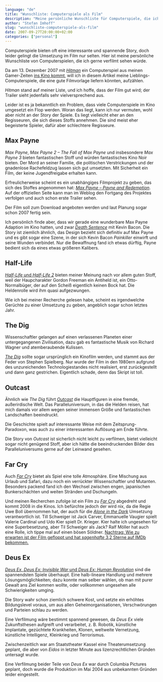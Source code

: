```yaml
---
language: "de"
title: "Wunschliste: Computerspiele als Film"
description: "Meine persönliche Wunschliste für Computerspiele, die ich gerne verfilmt sehen würde: Max Payne, Half-Life, The Dig, Outcast, Far Cry und Deus Ex."
author: "Stefan Imhoff"
slug: "wunschliste-computerspiele-als-film"
date: 2007-09-27T20:00:00+02:00
categories: ["personal"]
---
```


Computerspiele bieten oft eine interessante und spannende Story, doch leider gelingt die Umsetzung im Film nur selten. Hier ist meine persönliche Wunschliste von Computerspielen, die ich gerne verfilmt sehen würde.

Da am 13. Dezember 2007 mit <cite>[Hitman](https://de.wikipedia.org/wiki/Hitman_(Computerspiel))</cite> ein Computerspiel aus meinen Gamer-Zeiten [ins Kino kommt](http://www.imdb.com/title/tt0465494/), will ich in diesem Artikel meine Lieblings-Computerspiele, die eine gute Filmvorlage liefern könnten,  aufzählen.

<cite>Hitman</cite> stand auf meiner Liste, und ich hoffe, dass der Film gut wird; der Trailer sieht jedenfalls sehr vielversprechend aus.

Leider ist es ja bekanntlich ein Problem, dass viele Computerspiele im Kino umgesetzt ein Flop werden. Woran das liegt, kann ich nur vermuten, wohl aber nicht an der Story der Spiele. Es liegt vielleicht eher an den Regisseuren, die sich dieses Stoffs annehmen. Die sind meist eher begeisterte Spieler, dafür aber schlechtere Regisseure.

## Max Payne

<cite>Max Payne</cite>, <cite>Max Payne 2 – The Fall of Max Payne</cite> und insbesondere <cite>Max Payne 3</cite> bieten fantastischen Stoff und würden fantastisches Kino Noir bieten. Der Mord an seiner Familie, die politischen Verstrickungen und der gnadenlose Rachefeldzug lassen sich gut umsetzten. Mit Sicherheit ein Film, der keine Jugendfreigabe erhalten kann.

Erfreulicherweise scheint es ein unabhängiges Filmprojekt zu geben, das sich des Stoffes angenommen hat: <cite>[Max Payne – Payne and Redemption](http://www.payneandredemption.com/)</cite>. Auf der offiziellen Seite kann man im Weblog den Fortgang des Projektes verfolgen und auch schon erste Trailer sehen.

Der Film soll zum Download angeboten werden und laut Planung sogar schon 2007 fertig sein.

Ich persönlich finde aber, dass wir gerade eine wunderbare Max Payne Adaption im Kino hatten, und zwar <cite>[Death Sentence](http://www.imdb.com/title/tt0804461/)</cite> mit Kevin Bacon. Die Story ist ziemlich ähnlich, das Design bezieht sich definitiv auf Max Payne und es gibt sogar eine Szene, in der sich Kevin Bacon *Painkiller* einwirft und seine Wunden verbindet. Nur die Bewaffnung fand ich etwas dürftig, Payne bedient sich da eines etwas größeren Kalibers.

## Half-Life

[<cite>Half-Life</cite> und <cite>Half-Life 2</cite>](http://orange.half-life2.com/) bieten meiner Meinung nach vor allem guten Stoff, weil der Haupcharakter Gordon Freeman ein Antiheld ist, ein Otto-Normalbüger, der auf den Scheiß eigentlich keinen Bock hat. Die Heldenrolle wird ihm quasi aufgezwungen.

Wie ich bei meiner Recherche gelesen habe, scheint es irgendwelche Gerüchte zu einer Umsetzung zu geben, angeblich sogar schon letztes Jahr.

## The Dig

Wissenschaftler gelangen auf einen verlassenen Planeten einer untergegangenen Zivilisation, dazu gab es fantastische Musik von Richard Wagner und atemberaubende Kulissen.

<cite>[The Dig](https://de.wikipedia.org/wiki/The_Dig)</cite> sollte sogar ursprünglich ein Kinofilm werden, und stammt aus der Feder von Stephen Spielberg. Nur wurde der Film in den 1980ern aufgrund des unzureichenden Technologiestandes nicht realisiert, erst zurückgestellt und dann ganz gestrichen. Eigentlich schade, denn das Skript ist toll.

## Outcast

Ähnlich wie <cite>The Dig</cite> führt <cite>[Outcast](https://de.wikipedia.org/wiki/Outcast)</cite> die Hauptfiguren in eine fremde, außerirdische Welt. Das Paralleluniversum, in das die Helden reisen, hat mich damals vor allem wegen seiner immensen Größe und fantastischen Landschaften beeindruckt.

Die Geschichte spielt auf interessante Weise mit dem Zeitsprung-Paradoxon, was auch zu einer interessanten Auflösung am Ende führte.

Die Story von <cite>Outcast</cite> ist sicherlich nicht leicht zu verfilmen, bietet vielleicht sogar nicht genügend Stoff, aber ich hätte die beeindruckenden Bilder des Paralleluniversums gerne auf der Leinwand gesehen.

## Far Cry

Auch <cite>[Far Cry](http://far-cry.ubi.com/fc-portal/de-DE/home/)</cite> bietet als Spiel eine tolle Atmosphäre. Eine Mischung aus Urlaub und Safari, dazu noch ein verrückter Wissenschaftler und Mutanten. Besonders packend fand ich den Wechsel zwischen engen, japanischen Bunkerschächten und weiten Stränden und Dschungeln.


Und meinen Recherchen zufolge ist ein Film zu <cite>[Far Cry](http://www.imdb.com/title/tt0400426/)</cite> abgedreht und kommt 2008 in die Kinos. Ich befürchte jedoch der wird nix, da die Regie Uwe Boll übernommen hat, der auch für die <cite>[Alone in the Dark](http://www.imdb.com/title/tt0369226/)</cite> Umsetzung verantwortlich ist. Till Schweiger ist Jack Carver, Emmanuelle Vaugier spielt Valerie Cardinal und Udo Kier spielt Dr. Krieger. Kier halte ich ungesehen für eine Superbesetzung, aber Til Schweiger als Jack? Ralf Möller hat auch eine Rolle, ich tippe mal auf einen bösen Söldner. <ins datetime="2012-08-16T18:00">Nachtrag: Wie zu erwarten ist der Film gefloppt und hat *sagenhafte* 3,2 Sterne auf IMDb bekommen.</ins>

## Deus Ex

[<cite>Deus Ex</cite>, <cite>Deus Ex: Invisible War</cite> und <cite>Deus Ex: Human Revolution</cite>](https://www.deusex.com/) sind die spannendsten Spiele überhaupt. Eine halb-lineare Handlung und mehrere Lösungsmöglichkeiten; dazu konnte man selber wählen, ob man mit purer Gewalt ans Ziel kommen wollte, oder vollkommen ungesehen alle Schwierigkeiten umging.

Die Story wahr schon ziemlich schwere Kost, und setzte ein erhöhtes Bildungslevel voraus, um aus allen Geheimorganisationen, Verschwörungen und Parteien schlau zu werden.

Eine Verfilmung wäre bestimmt spannend gewesen, da <cite>Deus Ex</cite> viele Zukunftsthesen aufgreift und verarbeitet, z. B. Robotik, künstliche Implantate, gezüchtete Krankheiten, Klonen, weltweite Vernetzung, künstliche Intelligenz, Kleinkrieg und Terrorismus.

Zwischenzeitlich war am Staatstheater Kassel eine Theaterumsetzung geplant, die aber von <cite>Eidos</cite> in letzter Minute aus lizenzrechtlichen Gründen untersagt wurde.

Eine Verfilmung beider Teile von <cite>Deus Ex</cite> war durch Columbia Pictures geplant, doch wurde die Produktion im Mai 2004 aus unbekannten Gründen leider eingestellt.
